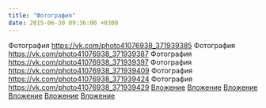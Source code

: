 ```yaml
---
title: "Фотография"
date: 2015-06-30 09:36:00 +0300
---
```


Фотография
<a class="vk-attach" href="https://vk.com/photo41076938_371939385">https://vk.com/photo41076938_371939385</a>
Фотография
<a class="vk-attach" href="https://vk.com/photo41076938_371939387">https://vk.com/photo41076938_371939387</a>
Фотография
<a class="vk-attach" href="https://vk.com/photo41076938_371939397">https://vk.com/photo41076938_371939397</a>
Фотография
<a class="vk-attach" href="https://vk.com/photo41076938_371939409">https://vk.com/photo41076938_371939409</a>
Фотография
<a class="vk-attach" href="https://vk.com/photo41076938_371939424">https://vk.com/photo41076938_371939424</a>
Фотография
<a class="vk-attach" href="https://vk.com/photo41076938_371939429">https://vk.com/photo41076938_371939429</a>
<a class="vk-attach" href="https://vk.com/photo41076938_371939385">Вложение</a>
<a class="vk-attach" href="https://vk.com/photo41076938_371939387">Вложение</a>
<a class="vk-attach" href="https://vk.com/photo41076938_371939397">Вложение</a>
<a class="vk-attach" href="https://vk.com/photo41076938_371939409">Вложение</a>
<a class="vk-attach" href="https://vk.com/photo41076938_371939424">Вложение</a>
<a class="vk-attach" href="https://vk.com/photo41076938_371939429">Вложение</a>
